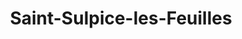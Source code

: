 ---
title: Saint-Sulpice-les-Feuilles
url: /saint-sulpice-les-feuilles/
latitude: 46.317
longitude: 1.369
---